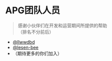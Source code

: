 # APG团队人员
> 感谢小伙伴们在开发和运营期间所提供的帮助<br>（排名不分前后）

- [@llwwdbd](https://github.com/llwwdbd)
- [@lesen-bee](https://github.com/lesen-bee) 
- （期待更多的你们加入）